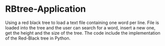 # RBtree-Application
Using a red black tree to load a text file containing one word per line. 
File is loaded into the tree and the user can search for a word, insert a new one, get the height and the size of the tree. 
The code include the implementation of the Red-Black tree in Python.
